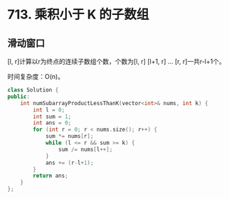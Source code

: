 # 713. 乘积小于 K 的子数组

## 滑动窗口

[l, r]计算以r为终点的连续子数组个数，个数为[l, r] [l+1, r] ... [r, r]一共r-l+1个。

时间复杂度：O(n)。

```cpp
class Solution {
public:
    int numSubarrayProductLessThanK(vector<int>& nums, int k) {
        int l = 0;
        int sum = 1;
        int ans = 0;
        for (int r = 0; r < nums.size(); r++) {
            sum *= nums[r];
            while (l <= r && sum >= k) {
                sum /= nums[l++];
            }
            ans += (r-l+1);
        }
        return ans;
    }
};
```